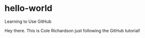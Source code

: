 # hello-world
Learning to Use GitHub

Hey there. This is Cole Richardson just following the GitHub tutorial!
